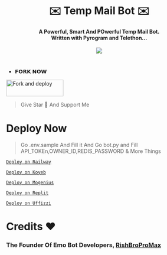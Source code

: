<h1 align="center"><b>✉️ Temp Mail Bot ✉️</b></h1>

<h4 align="center">A Powerful, Smart And POwerful Temp Mail Bot. <br> Written with Pyrogram and Telethon...</h4>
<p align='center'>
  <p align="center"><a href="https://t.me/TeamSemmy"><img src="https://telegra.ph/file/e856a0bd435ee640ffed7.png"></a></p>

  # 
* 𝗙𝗢𝗥𝗞 𝗡𝗢𝗪

<p align="left">
<a href="https://github.com/RishBroProMax/TempMailBot/fork"><img align="center" src="https://telegra.ph/file/9eeaf39d7a4a891e35093.png" alt="Fork and deploy" height="45" width="155" /></a>

> Give Star 🌟  And Support Me

# Deploy Now
> Go .env.sample And Fill it And Go bot.py and Fill API_TOKEn,OWNER_ID,REDIS_PASSWORD & More Things

[`Deploy on Railway`](https://railway.app)

[`Deploy on Koyeb`](https://app.koyeb.com/)

[`Deploy on Mogenius`](https://studio.mogenius.com/)

[`Deploy on Replit`](https://replit.com)

[`Deploy on Uffizzi`](https://www.uffizzi.com/)

# Credits ❤️

### The Founder Of Emo Bot Developers, [RishBroProMax](https://rishbropromax.github.io/) 
